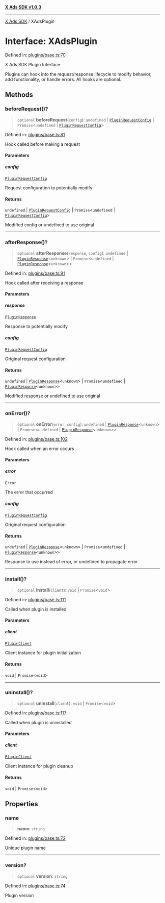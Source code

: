[**X Ads SDK v1.0.3**](../README.md)

***

[X Ads SDK](../globals.md) / XAdsPlugin

# Interface: XAdsPlugin

Defined in: [plugins/base.ts:70](https://github.com/kage1020/x-ads-sdk/blob/main/src/plugins/base.ts#L70)

X Ads SDK Plugin Interface

Plugins can hook into the request/response lifecycle to modify behavior,
add functionality, or handle errors. All hooks are optional.

## Methods

### beforeRequest()?

> `optional` **beforeRequest**(`config`): `undefined` \| [`PluginRequestConfig`](PluginRequestConfig.md) \| `Promise`\<`undefined` \| [`PluginRequestConfig`](PluginRequestConfig.md)\>

Defined in: [plugins/base.ts:81](https://github.com/kage1020/x-ads-sdk/blob/main/src/plugins/base.ts#L81)

Hook called before making a request

#### Parameters

##### config

[`PluginRequestConfig`](PluginRequestConfig.md)

Request configuration to potentially modify

#### Returns

`undefined` \| [`PluginRequestConfig`](PluginRequestConfig.md) \| `Promise`\<`undefined` \| [`PluginRequestConfig`](PluginRequestConfig.md)\>

Modified config or undefined to use original

***

### afterResponse()?

> `optional` **afterResponse**(`response`, `config`): `undefined` \| [`PluginResponse`](PluginResponse.md)\<`unknown`\> \| `Promise`\<`undefined` \| [`PluginResponse`](PluginResponse.md)\<`unknown`\>\>

Defined in: [plugins/base.ts:91](https://github.com/kage1020/x-ads-sdk/blob/main/src/plugins/base.ts#L91)

Hook called after receiving a response

#### Parameters

##### response

[`PluginResponse`](PluginResponse.md)

Response to potentially modify

##### config

[`PluginRequestConfig`](PluginRequestConfig.md)

Original request configuration

#### Returns

`undefined` \| [`PluginResponse`](PluginResponse.md)\<`unknown`\> \| `Promise`\<`undefined` \| [`PluginResponse`](PluginResponse.md)\<`unknown`\>\>

Modified response or undefined to use original

***

### onError()?

> `optional` **onError**(`error`, `config`): `undefined` \| [`PluginResponse`](PluginResponse.md)\<`unknown`\> \| `Promise`\<`undefined` \| [`PluginResponse`](PluginResponse.md)\<`unknown`\>\>

Defined in: [plugins/base.ts:102](https://github.com/kage1020/x-ads-sdk/blob/main/src/plugins/base.ts#L102)

Hook called when an error occurs

#### Parameters

##### error

`Error`

The error that occurred

##### config

[`PluginRequestConfig`](PluginRequestConfig.md)

Original request configuration

#### Returns

`undefined` \| [`PluginResponse`](PluginResponse.md)\<`unknown`\> \| `Promise`\<`undefined` \| [`PluginResponse`](PluginResponse.md)\<`unknown`\>\>

Response to use instead of error, or undefined to propagate error

***

### install()?

> `optional` **install**(`client`): `void` \| `Promise`\<`void`\>

Defined in: [plugins/base.ts:111](https://github.com/kage1020/x-ads-sdk/blob/main/src/plugins/base.ts#L111)

Called when plugin is installed

#### Parameters

##### client

[`PluginClient`](PluginClient.md)

Client instance for plugin initialization

#### Returns

`void` \| `Promise`\<`void`\>

***

### uninstall()?

> `optional` **uninstall**(`client`): `void` \| `Promise`\<`void`\>

Defined in: [plugins/base.ts:117](https://github.com/kage1020/x-ads-sdk/blob/main/src/plugins/base.ts#L117)

Called when plugin is uninstalled

#### Parameters

##### client

[`PluginClient`](PluginClient.md)

Client instance for plugin cleanup

#### Returns

`void` \| `Promise`\<`void`\>

## Properties

### name

> **name**: `string`

Defined in: [plugins/base.ts:72](https://github.com/kage1020/x-ads-sdk/blob/main/src/plugins/base.ts#L72)

Unique plugin name

***

### version?

> `optional` **version**: `string`

Defined in: [plugins/base.ts:74](https://github.com/kage1020/x-ads-sdk/blob/main/src/plugins/base.ts#L74)

Plugin version
